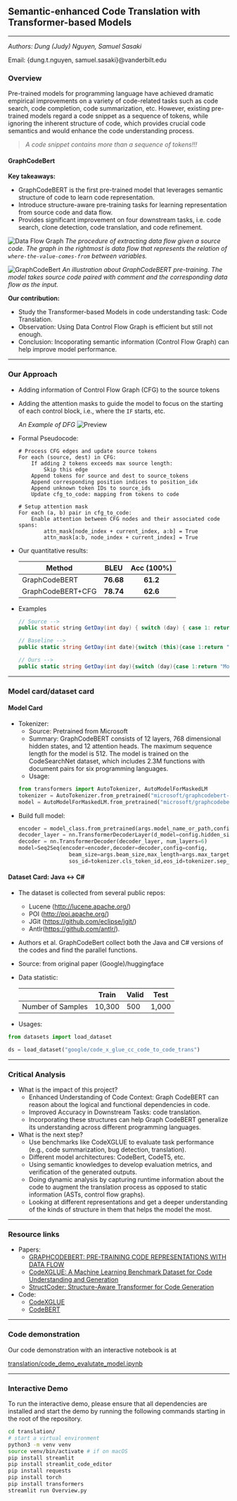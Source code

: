 ## Semantic-enhanced Code Translation with Transformer-based Models

---

_Authors: Dung (Judy) Nguyen, Samuel Sasaki_

Email: {dung.t.nguyen, samuel.sasaki}@vanderbilt.edu

### Overview

Pre-trained models for programming language have achieved dramatic empirical improvements on a variety of code-related tasks such as code search, code completion, code summarization, etc.
However, existing pre-trained models regard a code snippet as a sequence of tokens, while ignoring the inherent structure of code, which provides crucial code semantics and would enhance the code understanding process.

> _A code snippet contains more than a sequence of tokens!!!_

#### GraphCodeBert

**Key takeaways:**

- GraphCodeBERT is the first pre-trained model
  that leverages semantic structure of code to learn code representation.
- Introduce structure-aware pre-training tasks for learning representation from source code and data flow.
- Provides significant improvement on four downstream tasks, i.e. code search, clone detection, code translation, and code refinement.

![Data Flow Graph](translation/assets/dfg_graphcodebert.png)
_The procedure of extracting data flow given a source code. The graph in the rightmost is data flow that represents the relation of `where-the-value-comes-from` between variables._

![GraphCodeBert](translation/assets/graphcodebert_overall.png)
_An illustration about GraphCodeBERT pre-training. The model takes source code paired with comment and the corresponding data flow as the input._

**Our contribution:**

- Study the Transformer-based Models in code understanding task: Code Translation.
- Observation: Using Data Control Flow Graph is efficient but still not enough.
- Conclusion: Incoporating semantic information (Control Flow Graph) can help improve model performance.

---

### Our Approach

- Adding information of Control Flow Graph (CFG) to the source tokens
- Adding the attention masks to guide the model to focus on the starting of each control block, i.e., where the `IF` starts, etc.

  _An Example of DFG_
  ![Preview](./translation/assets/example_dfg.png)

- Formal Pseudocode:

  ```
  # Process CFG edges and update source tokens
  For each (source, dest) in CFG:
      If adding 2 tokens exceeds max source length:
          Skip this edge
      Append tokens for source and dest to source_tokens
      Append corresponding position indices to position_idx
      Append unknown token IDs to source_ids
      Update cfg_to_code: mapping from tokens to code

  # Setup attention mask
  For each (a, b) pair in cfg_to_code:
      Enable attention between CFG nodes and their associated code spans:
          attn_mask[node_index + current_index, a:b] = True
          attn_mask[a:b, node_index + current_index] = True

  ```

- Our quantitative results:

  | Method            |   BLEU    | Acc (100%) |
  | ----------------- | :-------: | :--------: |
  | GraphCodeBERT     | **76.68** |  **61.2**  |
  | GraphCodeBERT+CFG | **78.74** |  **62.6**  |

- Examples

  ```Java
  // Source -->
  public static string GetDay(int day) { switch (day) { case 1: return "Monday"; case 2: return "Tuesday"; default: return "Invalid"; } }
  ```

  ```CS
  // Baseline -->
  public static string GetDay(int date){switch (this){case 1:return "Monday";case 2:return "Monday";case 2:return "Monday";}}

  // Ours -->
  public static string GetDay(int day){switch (day){case 1:return "Monday";case 2:return "Sunday";default:return "Invalid";}}'
  ```

---

### Model card/dataset card

#### Model Card

- Tokenizer:
  - Source: Pretrained from Microsoft
  - Summary: GraphCodeBERT consists of 12 layers, 768 dimensional hidden states, and 12 attention heads. The maximum sequence length for the model is 512. The model is trained on the CodeSearchNet dataset, which includes 2.3M functions with document pairs for six programming languages.
  - Usage:
  ```python
  from transformers import AutoTokenizer, AutoModelForMaskedLM
  tokenizer = AutoTokenizer.from_pretrained("microsoft/graphcodebert-base")
  model = AutoModelForMaskedLM.from_pretrained("microsoft/graphcodebert-base")
  ```
- Build full model:
  ```python
  encoder = model_class.from_pretrained(args.model_name_or_path,config=config)
  decoder_layer = nn.TransformerDecoderLayer(d_model=config.hidden_size, nhead=config.num_attention_heads)
  decoder = nn.TransformerDecoder(decoder_layer, num_layers=6)
  model=Seq2Seq(encoder=encoder,decoder=decoder,config=config,
                  beam_size=args.beam_size,max_length=args.max_target_length,
                  sos_id=tokenizer.cls_token_id,eos_id=tokenizer.sep_token_id)
  ```

#### Dataset Card: Java <-> C#

- The dataset is collected from several public repos:
  - Lucene (http://lucene.apache.org/)
  - POI (http://poi.apache.org/)
  - JGit (https://github.com/eclipse/jgit/)
  - Antlr(https://github.com/antlr/).
- Authors et al. GraphCodeBert collect both the Java and C# versions of the codes and find the parallel functions.
- Source: from original paper (Google)/huggingface
- Data statistic:

  |                   | Train  | Valid | Test  |
  | ----------------- | ------ | ----- | ----- |
  | Number of Samples | 10,300 | 500   | 1,000 |

- Usages:

```python
from datasets import load_dataset

ds = load_dataset("google/code_x_glue_cc_code_to_code_trans")
```

---

### Critical Analysis

- What is the impact of this project?
  - Enhanced Understanding of Code Context: Graph CodeBERT can reason about the logical and functional dependencies in code.
  - Improved Accuracy in Downstream Tasks: code translation.
  - Incorporating these structures can help Graph CodeBERT generalize its understanding across different programming languages.
- What is the next step?
  - Use benchmarks like CodeXGLUE to evaluate task performance (e.g., code summarization, bug detection, translation).
  - Different model architectures: CodeBert, CodeT5, etc.
  - Using semantic knowledges to develop evaluation metrics, and verification of the generated outputs.
  - Doing dynamic analysis by capturing runtime information about the code to augment the translation process as opposed to static information (ASTs, control flow graphs).
  - Looking at different representations and get a deeper understanding of the kinds of structure in them that helps the model the most.

---

### Resource links

- Papers:
  - [GRAPHCODEBERT: PRE-TRAINING CODE REPRESENTATIONS WITH DATA FLOW](https://openreview.net/pdf?id=jLoC4ez43PZ)
  - [CodeXGLUE: A Machine Learning Benchmark Dataset for Code Understanding and Generation](https://arxiv.org/pdf/2102.04664)
  - [StructCoder: Structure-Aware Transformer for Code Generation](https://dl.acm.org/doi/10.1145/3636430)
- Code:
  - [CodeXGLUE](https://github.com/microsoft/CodeXGLUE)
  - [CodeBERT](https://github.com/microsoft/CodeBERT)

---

### Code demonstration

Our code demonstration with an interactive notebook is at

[translation/code_demo_evalutate_model.ipynb](translation/code_demo_evalutate_model.ipynb)

---

### Interactive Demo

To run the interactive demo, please ensure that all dependencies are installed and start the demo by running the following commands starting in the root of the repository.

```bash
cd translation/
# start a virtual environment
python3 -m venv venv
source venv/bin/activate # if on macOS
pip install streamlit
pip install streamlit_code_editor
pip install requests
pip install torch
pip install transformers
streamlit run Overview.py
```
